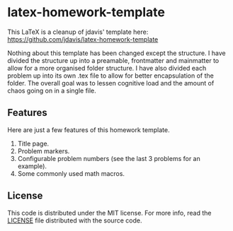 latex-homework-template
=======================

This LaTeX is a cleanup of jdavis' template here: https://github.com/jdavis/latex-homework-template

Nothing about this template has been changed except the structure. I have divided the structure up into a preamable, frontmatter and mainmatter to allow for a more organised
folder structure. I have also divided each problem up into its own .tex file to allow for better encapsulation of the folder. The overall goal was to lessen cognitive load and
the amount of chaos going on in a single file.

## Features

Here are just a few features of this homework template.

1. Title page.
2. Problem markers.
3. Configurable problem numbers (see the last 3 problems for an example).
4. Some commonly used math macros.
## License

This code is distributed under the MIT license. For more info, read the
[LICENSE](/LICENSE) file distributed with the source code.

[texshop]: http://pages.uoregon.edu/koch/texshop/
[credit]: http://www.latextemplates.com/template/programming-coding-assignment
[twitter]: https://twitter.com/jldavis
